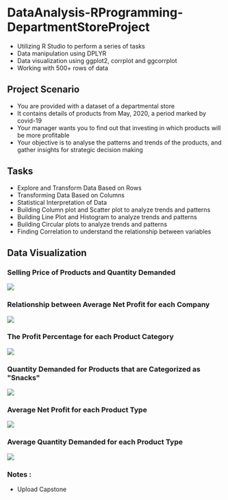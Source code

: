# DataAnalysis-RProgramming-DepartmentStoreProject
* Utilizing R Studio to perform a series of tasks
* Data manipulation using DPLYR
* Data visualization using ggplot2, corrplot and ggcorrplot
* Working with 500+ rows of data

## Project Scenario
* You are provided with a dataset of a departmental store
* It contains details of products from May, 2020, a period marked by covid-19
* Your manager wants you to find out that investing in which products will be more profitable
* Your objective is to analyse the patterns and trends of the products, and gather insights for 
  strategic decision making

## Tasks
* Explore and Transform Data Based on Rows
* Transforming Data Based on Columns
* Statistical Interpretation of Data
* Building Column plot and Scatter plot to analyze trends and patterns
* Building Line Plot and Histogram to analyze trends and patterns
* Building Circular plots to analyze trends and patterns
* Finding Correlation to understand the relationship between variables

## Data Visualization
### Selling Price of Products and Quantity Demanded 
![](https://github.com/Nwiradiradja/DepartmentStoreProject/blob/main/DataVisualization/Price_Demand.png?raw=true)

### Relationship between Average Net Profit for each Company
![](https://github.com/Nwiradiradja/DepartmentStoreProject/blob/main/DataVisualization/Average_Net_Profit-Company.png?raw=true)

### The Profit Percentage for each Product Category
![](https://github.com/Nwiradiradja/DepartmentStoreProject/blob/main/DataVisualization/Profit_Percent-Product_Category.png?raw=true)

### Quantity Demanded for Products that are Categorized as "Snacks"
![](https://github.com/Nwiradiradja/DepartmentStoreProject/blob/main/DataVisualization/Quantity_Demanded-Product_Category-SNACKS.png?raw=true)

### Average Net Profit for each Product Type
![](https://github.com/Nwiradiradja/DepartmentStoreProject/blob/main/DataVisualization/Average_Net_Profit-Product_Type.png?raw=true)

### Average Quantity Demanded for each Product Type
![](https://github.com/Nwiradiradja/DepartmentStoreProject/blob/main/DataVisualization/Average_Quantity-Product_Type.png?raw=true)


### Notes :
* Upload Capstone

